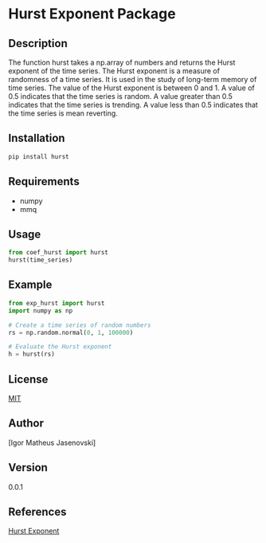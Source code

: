 # Hurst Exponent Package

## Description
The function hurst takes a np.array of numbers and returns the Hurst exponent of the time series. The Hurst exponent is a measure of randomness of a time series. It is used in the study of long-term memory of time series. The value of the Hurst exponent is between 0 and 1. A value of 0.5 indicates that the time series is random. A value greater than 0.5 indicates that the time series is trending. A value less than 0.5 indicates that the time series is mean reverting.

## Installation
```bash
pip install hurst
```

## Requirements
- numpy
- mmq

## Usage
```python
from coef_hurst import hurst
hurst(time_series)
```

## Example
```python
from exp_hurst import hurst
import numpy as np

# Create a time series of random numbers
rs = np.random.normal(0, 1, 100000)

# Evaluate the Hurst exponent
h = hurst(rs)
```

## License
[MIT](https://choosealicense.com/licenses/mit/)

## Author
[Igor Matheus Jasenovski]

## Version
0.0.1

## References
[Hurst Exponent](https://en.wikipedia.org/wiki/Hurst_exponent#:~:text=The%20Hurst%20exponent%20is%20used,between%20pairs%20of%20values%20increases.)